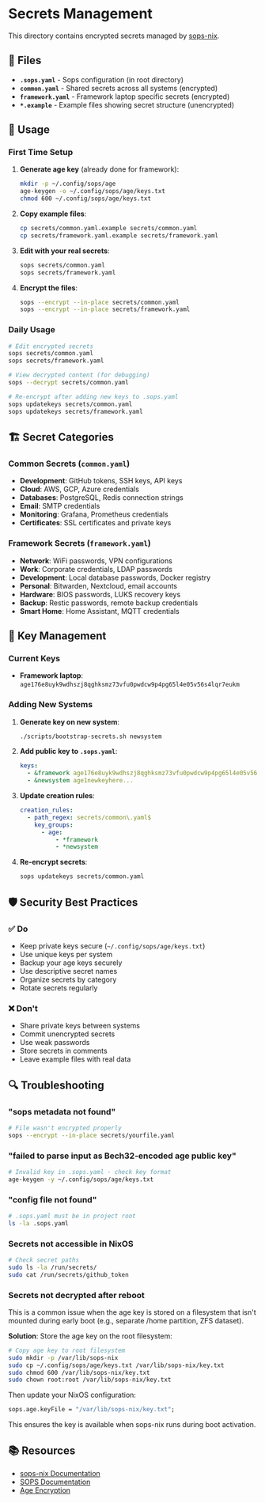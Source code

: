 # Secrets Management

This directory contains encrypted secrets managed by [sops-nix](https://github.com/Mic92/sops-nix).

## 📁 Files

- **`.sops.yaml`** - Sops configuration (in root directory)
- **`common.yaml`** - Shared secrets across all systems (encrypted)
- **`framework.yaml`** - Framework laptop specific secrets (encrypted)
- **`*.example`** - Example files showing secret structure (unencrypted)

## 🔐 Usage

### First Time Setup

1. **Generate age key** (already done for framework):
   ```bash
   mkdir -p ~/.config/sops/age
   age-keygen -o ~/.config/sops/age/keys.txt
   chmod 600 ~/.config/sops/age/keys.txt
   ```

2. **Copy example files**:
   ```bash
   cp secrets/common.yaml.example secrets/common.yaml
   cp secrets/framework.yaml.example secrets/framework.yaml
   ```

3. **Edit with your real secrets**:
   ```bash
   sops secrets/common.yaml
   sops secrets/framework.yaml
   ```

4. **Encrypt the files**:
   ```bash
   sops --encrypt --in-place secrets/common.yaml
   sops --encrypt --in-place secrets/framework.yaml
   ```

### Daily Usage

```bash
# Edit encrypted secrets
sops secrets/common.yaml
sops secrets/framework.yaml

# View decrypted content (for debugging)
sops --decrypt secrets/common.yaml

# Re-encrypt after adding new keys to .sops.yaml
sops updatekeys secrets/common.yaml
sops updatekeys secrets/framework.yaml
```

## 🏗️ Secret Categories

### Common Secrets (`common.yaml`)
- **Development**: GitHub tokens, SSH keys, API keys
- **Cloud**: AWS, GCP, Azure credentials
- **Databases**: PostgreSQL, Redis connection strings
- **Email**: SMTP credentials
- **Monitoring**: Grafana, Prometheus credentials
- **Certificates**: SSL certificates and private keys

### Framework Secrets (`framework.yaml`)
- **Network**: WiFi passwords, VPN configurations
- **Work**: Corporate credentials, LDAP passwords
- **Development**: Local database passwords, Docker registry
- **Personal**: Bitwarden, Nextcloud, email accounts
- **Hardware**: BIOS passwords, LUKS recovery keys
- **Backup**: Restic passwords, remote backup credentials
- **Smart Home**: Home Assistant, MQTT credentials

## 🔑 Key Management

### Current Keys
- **Framework laptop**: `age176e8uyk9wdhszj8qghksmz73vfu0pwdcw9p4pg65l4e05v56s4lqr7eukm`

### Adding New Systems

1. **Generate key on new system**:
   ```bash
   ./scripts/bootstrap-secrets.sh newsystem
   ```

2. **Add public key to `.sops.yaml`**:
   ```yaml
   keys:
     - &framework age176e8uyk9wdhszj8qghksmz73vfu0pwdcw9p4pg65l4e05v56s4lqr7eukm
     - &newsystem age1newkeyhere...
   ```

3. **Update creation rules**:
   ```yaml
   creation_rules:
     - path_regex: secrets/common\.yaml$
       key_groups:
         - age:
             - *framework
             - *newsystem
   ```

4. **Re-encrypt secrets**:
   ```bash
   sops updatekeys secrets/common.yaml
   ```

## 🛡️ Security Best Practices

### ✅ Do
- Keep private keys secure (`~/.config/sops/age/keys.txt`)
- Use unique keys per system
- Backup your age keys securely
- Use descriptive secret names
- Organize secrets by category
- Rotate secrets regularly

### ❌ Don't
- Share private keys between systems
- Commit unencrypted secrets
- Use weak passwords
- Store secrets in comments
- Leave example files with real data

## 🔍 Troubleshooting

### "sops metadata not found"
```bash
# File wasn't encrypted properly
sops --encrypt --in-place secrets/yourfile.yaml
```

### "failed to parse input as Bech32-encoded age public key"
```bash
# Invalid key in .sops.yaml - check key format
age-keygen -y ~/.config/sops/age/keys.txt
```

### "config file not found"
```bash
# .sops.yaml must be in project root
ls -la .sops.yaml
```

### Secrets not accessible in NixOS
```bash
# Check secret paths
sudo ls -la /run/secrets/
sudo cat /run/secrets/github_token
```

### Secrets not decrypted after reboot
This is a common issue when the age key is stored on a filesystem that isn't mounted during early boot (e.g., separate /home partition, ZFS dataset).

**Solution**: Store the age key on the root filesystem:
```bash
# Copy age key to root filesystem
sudo mkdir -p /var/lib/sops-nix
sudo cp ~/.config/sops/age/keys.txt /var/lib/sops-nix/key.txt
sudo chmod 600 /var/lib/sops-nix/key.txt
sudo chown root:root /var/lib/sops-nix/key.txt
```

Then update your NixOS configuration:
```nix
sops.age.keyFile = "/var/lib/sops-nix/key.txt";
```

This ensures the key is available when sops-nix runs during boot activation.

## 📚 Resources

- [sops-nix Documentation](https://github.com/Mic92/sops-nix)
- [SOPS Documentation](https://github.com/mozilla/sops)
- [Age Encryption](https://github.com/FiloSottile/age)